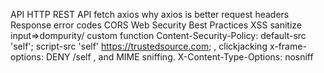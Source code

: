 API
HTTP
REST API
fetch
axios
why axios is better
request headers
Response error codes
CORS
Web Security Best Practices
XSS
sanitize input=>dompurity/ custom function
Content-Security-Policy: default-src 'self'; script-src 'self' https://trustedsource.com;
, clickjacking
x-frame-options: DENY /self
, and MIME sniffing.
X-Content-Type-Options: nosniff
